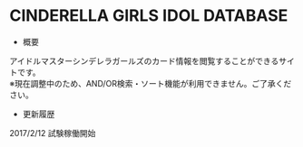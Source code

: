 # CINDERELLA GIRLS IDOL DATABASE
- <p>概要</p>
アイドルマスターシンデレラガールズのカード情報を閲覧することができるサイトです。<br/>
※現在調整中のため、AND/OR検索・ソート機能が利用できません。ご了承ください。<br/>

- <p>更新履歴</p>
2017/2/12 試験稼働開始
